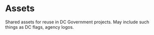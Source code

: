 # Assets

Shared assets for reuse in DC Government projects. May include such things as DC flags, agency logos.